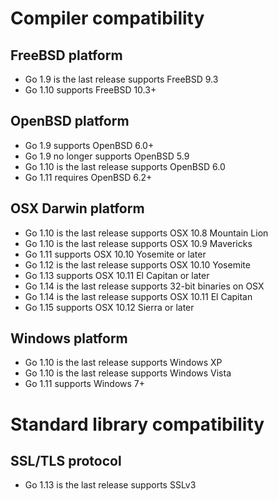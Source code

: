 # Compiler compatibility

## FreeBSD platform
- Go 1.9 is the last release supports FreeBSD 9.3
- Go 1.10 supports FreeBSD 10.3+

## OpenBSD platform
- Go 1.9 supports OpenBSD 6.0+
- Go 1.9 no longer supports OpenBSD 5.9
- Go 1.10 is the last release supports OpenBSD 6.0
- Go 1.11 requires OpenBSD 6.2+

## OSX Darwin platform
- Go 1.10 is the last release supports OSX 10.8 Mountain Lion
- Go 1.10 is the last release supports OSX 10.9 Mavericks
- Go 1.11 supports OSX 10.10 Yosemite or later
- Go 1.12 is the last release supports OSX 10.10 Yosemite
- Go 1.13 supports OSX 10.11 El Capitan or later
- Go 1.14 is the last release supports 32-bit binaries on OSX
- Go 1.14 is the last release supports OSX 10.11 El Capitan
- Go 1.15 supports OSX 10.12 Sierra or later

## Windows platform
- Go 1.10 is the last release supports Windows XP
- Go 1.10 is the last release supports Windows Vista
- Go 1.11 supports Windows 7+

# Standard library compatibility
## SSL/TLS protocol
- Go 1.13 is the last release supports SSLv3
